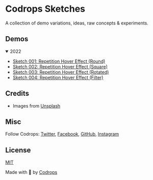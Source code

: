 # Codrops Sketches
A collection of demo variations, ideas, raw concepts &amp; experiments.

## Demos
<details open>
  <summary>2022</summary>
  
  - [Sketch 001: Repetition Hover Effect (Round)](https://tympanus.net/Sketches/001-repetition-hover-effect-round/)
  - [Sketch 002: Repetition Hover Effect (Square)](https://tympanus.net/Sketches/002-repetition-hover-effect-square/)
  - [Sketch 003: Repetition Hover Effect (Rotated)](https://tympanus.net/Sketches/003-repetition-hover-effect-rotated/)
  - [Sketch 004: Repetition Hover Effect (Filter)](https://tympanus.net/Sketches/004-repetition-hover-effect-filter/)
</details>


## Credits

- Images from [Unsplash](https://unsplash.com/)

## Misc

Follow Codrops: [Twitter](http://www.twitter.com/codrops), [Facebook](http://www.facebook.com/codrops), [GitHub](https://github.com/codrops), [Instagram](https://www.instagram.com/codropsss/)

## License
[MIT](LICENSE)

Made with :blue_heart:  by [Codrops](http://www.codrops.com)
